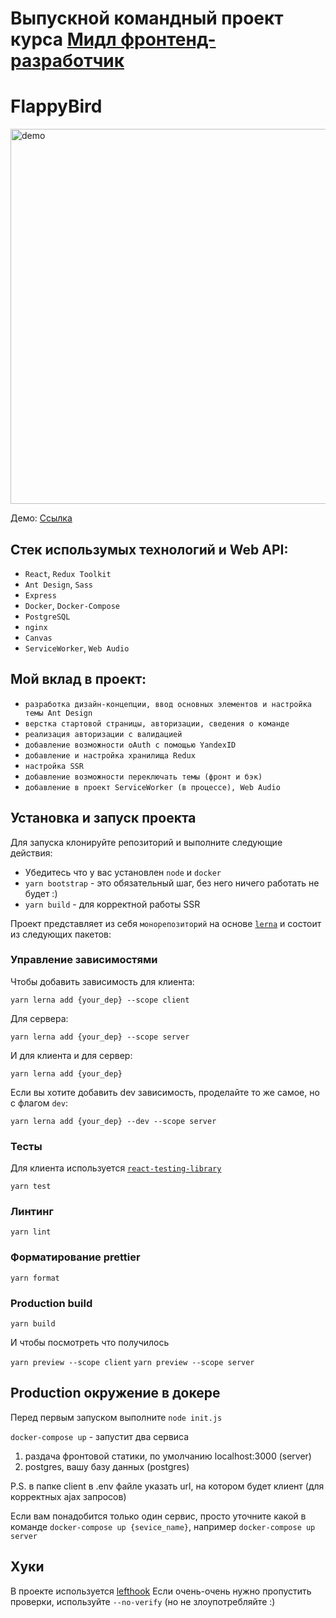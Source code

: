 # Выпускной командный проект курса [Мидл фронтенд-разработчик](https://practicum.yandex.ru/middle-frontend/)

# FlappyBird
<img src="https://user-images.githubusercontent.com/70837634/220103879-04805743-45f0-4e50-959e-9da15aba4b4b.png" alt="demo" style="width: 600px;"/>  

Демо: [Ссылка](https://pachka-i-tochka.ya-praktikum.tech)

## Стек использумых технологий и Web API:
- `React`, `Redux Toolkit`
- `Ant Design`, `Sass`
- `Express`
- `Docker`, `Docker-Compose` 
- `PostgreSQL` 
- `nginx`
- `Canvas`
- `ServiceWorker`, `Web Audio`

## Мой вклад в проект:
- `разработка дизайн-концепции, ввод основных элементов и настройка темы Ant Design`
- `верстка стартовой страницы, авторизации, сведения о команде`
- `реализация авторизации с валидацией`
- `добавление возможности oAuth с помощью YandexID`
- `добавление и настройка хранилища Redux`
- `настройка SSR`
- `добавление возможности переключать темы (фронт и бэк)` 
- `добавление в проект ServiceWorker (в процессе), Web Audio` 

## Установка и запуск проекта

Для запуска клонируйте репозиторий и выполните следующие действия:

- Убедитесь что у вас установлен `node` и `docker`
- `yarn bootstrap` - это обязательный шаг, без него ничего работать не будет :)
- `yarn build` - для корректной работы SSR

Проект представляет из себя `монорепозиторий` на основе [`lerna`](https://github.com/lerna/lerna) и состоит из следующих пакетов:

### Управление зависимостями

Чтобы добавить зависимость для клиента:
```shell
yarn lerna add {your_dep} --scope client
```

Для сервера:
```shell
yarn lerna add {your_dep} --scope server
```

И для клиента и для сервер:
```shell
yarn lerna add {your_dep}
```

Если вы хотите добавить dev зависимость, проделайте то же самое, но с флагом `dev`:
```shell
yarn lerna add {your_dep} --dev --scope server
```

### Тесты

Для клиента используется [`react-testing-library`](https://testing-library.com/docs/react-testing-library/intro/)

`yarn test`

### Линтинг

`yarn lint`

### Форматирование prettier

`yarn format`

### Production build

`yarn build`

И чтобы посмотреть что получилось

`yarn preview --scope client`
`yarn preview --scope server`

## Production окружение в докере

Перед первым запуском выполните `node init.js`

`docker-compose up` - запустит два сервиса

1. раздача фронтовой статики, по умолчанию localhost:3000 (server)
2. postgres, вашу базу данных (postgres)

P.S. в папке client в .env файле указать url, на котором будет клиент (для корректных ajax запросов)

Если вам понадобится только один сервис, просто уточните какой в команде
`docker-compose up {sevice_name}`, например `docker-compose up server`

## Хуки

В проекте используется [lefthook](https://github.com/evilmartians/lefthook)
Если очень-очень нужно пропустить проверки, используйте `--no-verify` (но не злоупотребляйте :)

                                 
